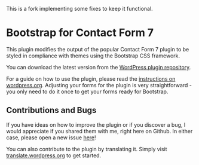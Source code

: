 This is a fork implementing some fixes to keep it functional.

Bootstrap for Contact Form 7
============================

This plugin modifies the output of the popular Contact Form 7 plugin to be styled in compliance with themes using the Bootstrap CSS framework.

You can download the latest version from the [WordPress plugin repository](http://wordpress.org/plugins/bootstrap-for-contact-form-7/).

For a guide on how to use the plugin, please read the [instructions on wordpress.org](https://wordpress.org/plugins/bootstrap-for-contact-form-7/). Adjusting your forms for the plugin is very straightforward - you only need to do it once to get your forms ready for Bootstrap.

Contributions and Bugs
----------------------

If you have ideas on how to improve the plugin or if you discover a bug, I would appreciate if you shared them with me, right here on Github. In either case, please open a new issue [here](https://github.com/felixarntz/bootstrap-for-contact-form-7/issues/new)!

You can also contribute to the plugin by translating it. Simply visit [translate.wordpress.org](https://translate.wordpress.org/projects/wp-plugins/bootstrap-for-contact-form-7) to get started.
